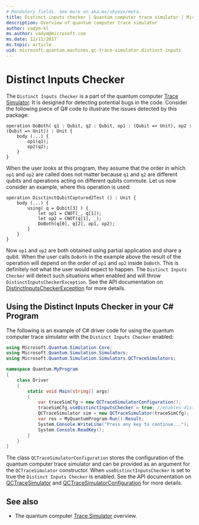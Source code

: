 ```yaml
---
# Mandatory fields. See more on aka.ms/skyeye/meta.
title: Distinct inputs checker | Quantum computer trace simulator | Microsoft Docs
description: Overview of quantum computer trace simulator
author: vadym-kl
ms.author: vadym@microsoft.com
ms.date: 12/11/2017
ms.topic: article
uid: microsoft.quantum.machines.qc-trace-simulator.distinct-inputs
---
```


# Distinct Inputs Checker

The `Distinct Inputs Checker` is a part of the quantum computer [Trace
Simulator](xref:microsoft.quantum.machines.qc-trace-simulator.intro). It is designed for detecting
potential bugs in the code. Consider the following piece of Q# code to
illustrate the issues detected by this package:

```qsharp
operation DoBoth( q1 : Qubit, q2 : Qubit, op1 : (Qubit => Unit), op2 : (Qubit => Unit)) : Unit {
    body (...) {
        op1(q1);
        op2(q2);
    }
}
```

When the user looks at this program, they assume that the order in which `op1`
and `op2` are called does not matter because `q1` and `q2` are different qubits
and operations acting on different qubits commute. Let us now consider an
example, where this operation is used:

```qsharp
operation DisctinctQubitCaptured2Test () : Unit {
    body (...) {
        using( q = Qubit[3] ) {
            let op1 = CNOT(_, q[1]);
            let op2 = CNOT(q[1], _);
            DoBoth(q[0], q[2], op1, op2);
        }
    }
}
```

Now `op1` and `op2` are both obtained using partial application and share a
qubit. When the user calls `DoBoth` in the example above the result of the operation
will depend on the order of `op1` and `op2` inside `DoBoth`. This is definitely
not what the user would expect to happen. The `Distinct Inputs Checker` will detect
such situations when enabled and will throw `DistinctInputsCheckerException`. See the API documentation on [DistinctInputsCheckerException](https://docs.microsoft.com/dotnet/api/Microsoft.Quantum.Simulation.Simulators.QCTraceSimulators.DistinctInputsCheckerException) for more details.

## Using the Distinct Inputs Checker in your C# Program

The following is an example of C# driver code for using the quantum computer trace
simulator with the `Distinct Inputs Checker` enabled:

```csharp
using Microsoft.Quantum.Simulation.Core;
using Microsoft.Quantum.Simulation.Simulators;
using Microsoft.Quantum.Simulation.Simulators.QCTraceSimulators;

namespace Quantum.MyProgram
{
    class Driver
    {
        static void Main(string[] args)
        {
            var traceSimCfg = new QCTraceSimulatorConfiguration();
            traceSimCfg.useDistinctInputsChecker = true; //enables distinct inputs checker
            QCTraceSimulator sim = new QCTraceSimulator(traceSimCfg);
            var res = MyQuantumProgram.Run().Result;
            System.Console.WriteLine("Press any key to continue...");
            System.Console.ReadKey();
        }
    }
}
```

The class `QCTraceSimulatorConfiguration` stores the configuration of the quantum
computer trace simulator and can be provided as an argument for the
`QCTraceSimulator` constructor. When `useDistinctInputsChecker` is set to true
the `Distinct Inputs Checker` is enabled. See the API documentation on [QCTraceSimulator](https://docs.microsoft.com/dotnet/api/Microsoft.Quantum.Simulation.Simulators.QCTraceSimulators.QCTraceSimulator) and [QCTraceSimulatorConfiguration](https://docs.microsoft.com/dotnet/api/Microsoft.Quantum.Simulation.Simulators.QCTraceSimulators.QCTraceSimulatorConfiguration?) for more details.

## See also

- The quantum computer [Trace Simulator](xref:microsoft.quantum.machines.qc-trace-simulator.intro) overview.
